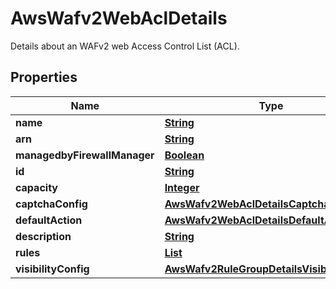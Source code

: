 

# AwsWafv2WebAclDetails

 Details about an WAFv2 web Access Control List (ACL). 

## Properties

| Name | Type | Description | Notes |
|------------ | ------------- | ------------- | -------------|
|**name** | [**String**](String.md) |  |  [optional] |
|**arn** | [**String**](String.md) |  |  [optional] |
|**managedbyFirewallManager** | [**Boolean**](Boolean.md) |  |  [optional] |
|**id** | [**String**](String.md) |  |  [optional] |
|**capacity** | [**Integer**](Integer.md) |  |  [optional] |
|**captchaConfig** | [**AwsWafv2WebAclDetailsCaptchaConfig**](AwsWafv2WebAclDetailsCaptchaConfig.md) |  |  [optional] |
|**defaultAction** | [**AwsWafv2WebAclDetailsDefaultAction**](AwsWafv2WebAclDetailsDefaultAction.md) |  |  [optional] |
|**description** | [**String**](String.md) |  |  [optional] |
|**rules** | [**List**](List.md) |  |  [optional] |
|**visibilityConfig** | [**AwsWafv2RuleGroupDetailsVisibilityConfig**](AwsWafv2RuleGroupDetailsVisibilityConfig.md) |  |  [optional] |



